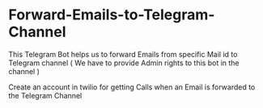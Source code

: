 # Forward-Emails-to-Telegram-Channel
This Telegram Bot helps us to forward Emails from specific Mail id to Telegram channel ( We have to provide Admin rights to this bot in the channel )


Create an account in twilio for getting Calls when an Email is forwarded to the Telegram Channel
